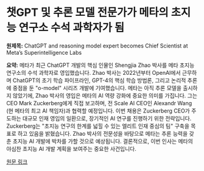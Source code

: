 # 챗GPT 및 추론 모델 전문가가 메타의 초지능 연구소 수석 과학자가 됨

**원제목:** ChatGPT and reasoning model expert becomes Chief Scientist at Meta’s Superintelligence Labs

**요약:** 메타가 최근 ChatGPT 개발의 핵심 인물인 Shengjia Zhao 박사를 메타 초지능 연구소의 수석 과학자로 영입했습니다. Zhao 박사는 2022년부터 OpenAI에서 근무하며 ChatGPT의 초기 학습 파이프라인, GPT-4의 핵심 학습 방법론, 그리고 논리적 추론에 중점을 둔 "o-model" 시리즈 개발에 기여했습니다.  메타는 아직 추론 모델을 출시하지 않았기에, Zhao 박사의 영입은 메타의 AI 역량 강화에 중요한 의미를 가집니다. 그는 CEO Mark Zuckerberg에게 직접 보고하며, 전 Scale AI CEO인 Alexandr Wang (현 메타의 최고 AI 책임자)과 협력할 예정입니다.  이번 채용은 Zuckerberg CEO가 주도하는 대규모 인재 영입의 일환으로, 장기적인 AI 연구를 진행하기 위한 전략입니다. Zuckerberg는 "초지능 연구의 한계를 넓힐 수 있는 엘리트 인재 중심의 팀" 구축을 목표로 하고 있음을 밝혔습니다.  Zhao 박사의 전문성을 바탕으로 메타는 추론 능력을 갖춘 초지능 AI 개발에 박차를 가할 것으로 예상됩니다.  결론적으로, 이번 인사는 메타의 야심찬 초지능 AI 개발 계획을 보여주는 중요한 사건입니다.

[원문 링크](https://the-decoder.com/chatgpt-and-reasoning-model-expert-becomes-chief-scientist-at-metas-superintelligence-labs/)
